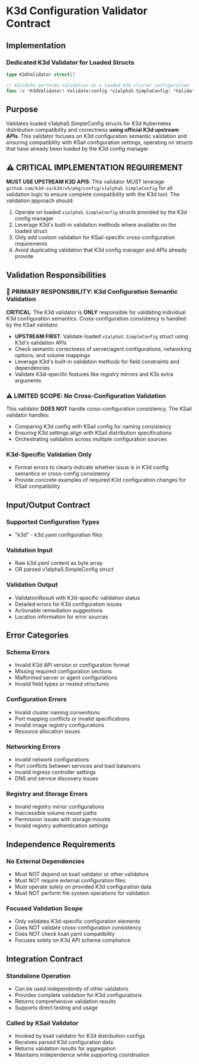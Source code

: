 # K3d Configuration Validator Contract

## Implementation

### Dedicated K3d Validator for Loaded Structs

```go
type K3dValidator struct{}

// Validate performs validation on a loaded K3d cluster configuration
func (v *K3dValidator) Validate(config *v1alpha5.SimpleConfig) *ValidationResult
```

## Purpose

Validates loaded v1alpha5.SimpleConfig structs for K3d Kubernetes distribution compatibility and correctness **using official K3d upstream APIs**. This validator focuses on K3d configuration semantic validation and ensuring compatibility with KSail configuration settings, operating on structs that have already been loaded by the K3d config manager.

## ⚠️ CRITICAL IMPLEMENTATION REQUIREMENT

**MUST USE UPSTREAM K3D APIS**: This validator MUST leverage `github.com/k3d-io/k3d/v5/pkg/config/v1alpha5.SimpleConfig` for all validation logic to ensure complete compatibility with the K3d tool. The validation approach should:

1. Operate on loaded `v1alpha5.SimpleConfig` structs provided by the K3d config manager
2. Leverage K3d's built-in validation methods where available on the loaded struct
3. Only add custom validation for KSail-specific cross-configuration requirements
4. Avoid duplicating validation that K3d config manager and APIs already provide

## Validation Responsibilities

### 🎯 **PRIMARY RESPONSIBILITY: K3d Configuration Semantic Validation**

**CRITICAL**: The K3d validator is **ONLY** responsible for validating individual K3d configuration semantics. Cross-configuration consistency is handled by the KSail validator.

- **UPSTREAM FIRST**: Validate loaded `v1alpha5.SimpleConfig` struct using K3d's validation APIs
- Check semantic correctness of server/agent configurations, networking options, and volume mappings
- Leverage K3d's built-in validation methods for field constraints and dependencies
- Validate K3d-specific features like registry mirrors and K3s extra arguments

### ⚠️ **LIMITED SCOPE: No Cross-Configuration Validation**

This validator **DOES NOT** handle cross-configuration consistency. The KSail validator handles:

- Comparing K3d config with KSail config for naming consistency
- Ensuring K3d settings align with KSail distribution specifications
- Orchestrating validation across multiple configuration sources

### K3d-Specific Validation Only

- Format errors to clearly indicate whether issue is in K3d config semantics or cross-config consistency
- Provide concrete examples of required K3d configuration changes for KSail compatibility

## Input/Output Contract

### Supported Configuration Types

- "k3d" - k3d.yaml configuration files

### Validation Input

- Raw k3d.yaml content as byte array
- OR parsed v1alpha5.SimpleConfig struct

### Validation Output

- ValidationResult with K3d-specific validation status
- Detailed errors for K3d configuration issues
- Actionable remediation suggestions
- Location information for error sources

## Error Categories

### Schema Errors

- Invalid K3d API version or configuration format
- Missing required configuration sections
- Malformed server or agent configurations
- Invalid field types or nested structures

### Configuration Errors

- Invalid cluster naming conventions
- Port mapping conflicts or invalid specifications
- Invalid image registry configurations
- Resource allocation issues

### Networking Errors

- Invalid network configurations
- Port conflicts between services and load balancers
- Invalid ingress controller settings
- DNS and service discovery issues

### Registry and Storage Errors

- Invalid registry mirror configurations
- Inaccessible volume mount paths
- Permission issues with storage mounts
- Invalid registry authentication settings

## Independence Requirements

### No External Dependencies

- Must NOT depend on ksail validator or other validators
- Must NOT require external configuration files
- Must operate solely on provided K3d configuration data
- Must NOT perform file system operations for validation

### Focused Validation Scope

- Only validates K3d-specific configuration elements
- Does NOT validate cross-configuration consistency
- Does NOT check ksail.yaml compatibility
- Focuses solely on K3d API schema compliance

## Integration Contract

### Standalone Operation

- Can be used independently of other validators
- Provides complete validation for K3d configurations
- Returns comprehensive validation results
- Supports direct testing and usage

### Called by KSail Validator

- Invoked by ksail validator for K3d distribution configs
- Receives parsed K3d configuration data
- Returns validation results for aggregation
- Maintains independence while supporting coordination

